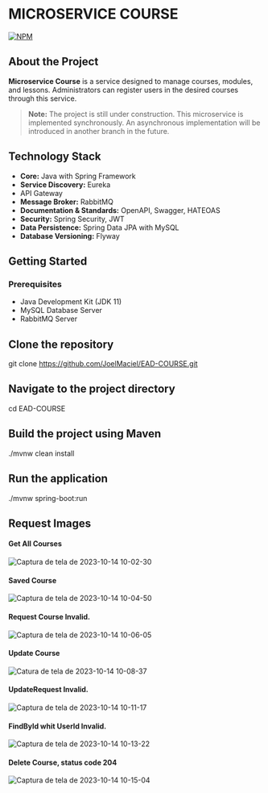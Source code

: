 # MICROSERVICE COURSE

[![NPM](https://img.shields.io/npm/l/react)](https://github.com/JoelMaciel/Product-Catalog/blob/readm/LICENCE)

## About the Project

**Microservice Course** is a service designed to manage courses, modules, and lessons. Administrators can register users in the desired courses through this service.

> **Note:** The project is still under construction. This microservice is implemented synchronously. An asynchronous implementation will be introduced in another branch in the future.

## Technology Stack

- **Core:** Java with Spring Framework
- **Service Discovery:** Eureka
- API Gateway
- **Message Broker:** RabbitMQ
- **Documentation & Standards:** OpenAPI, Swagger, HATEOAS
- **Security:** Spring Security, JWT
- **Data Persistence:** Spring Data JPA with MySQL
- **Database Versioning:** Flyway

## Getting Started

### Prerequisites

- Java Development Kit (JDK 11)
- MySQL Database Server
- RabbitMQ Server


## Clone the repository
git clone https://github.com/JoelMaciel/EAD-COURSE.git

## Navigate to the project directory
cd EAD-COURSE

## Build the project using Maven
./mvnw clean install

## Run the application
./mvnw spring-boot:run


## Request Images


#### Get All Courses

![Captura de tela de 2023-10-14 10-02-30](https://github.com/JoelMaciel/EAD-COURSE/assets/77079093/dbc9734d-73f1-4527-8601-77c72faef9ff)

#### Saved Course

![Captura de tela de 2023-10-14 10-04-50](https://github.com/JoelMaciel/EAD-COURSE/assets/77079093/3c86cb7e-8753-42d8-b25d-83e858882a33)

#### Request Course Invalid.
![Captura de tela de 2023-10-14 10-06-05](https://github.com/JoelMaciel/EAD-COURSE/assets/77079093/2d9367c6-7fb4-4d0c-88c8-a5f9ead0a67b)


#### Update Course

![Catura de tela de 2023-10-14 10-08-37](https://github.com/JoelMaciel/EAD-COURSE/assets/77079093/11c652e5-37a0-4283-a8f5-ebd764775208)

#### UpdateRequest Invalid.

![Captura de tela de 2023-10-14 10-11-17](https://github.com/JoelMaciel/EAD-COURSE/assets/77079093/c50148fe-25f7-4ace-8743-2c43a041a7db)

#### FindById whit UserId Invalid.

![Captura de tela de 2023-10-14 10-13-22](https://github.com/JoelMaciel/EAD-COURSE/assets/77079093/1f4dfc1a-7b43-491d-8a11-244df26f67e4)


#### Delete Course, status code 204

![Captura de tela de 2023-10-14 10-15-04](https://github.com/JoelMaciel/EAD-COURSE/assets/77079093/88bca5cf-a9cc-45d8-aac5-659e389a1b1a)
